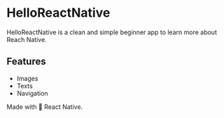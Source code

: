 # HelloReactNative

HelloReactNative is a clean and simple beginner app to learn more about Reach Native.

## Features

- Images
- Texts
- Navigation

Made with 🧠 React Native.
